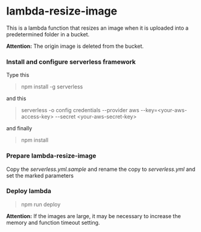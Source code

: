 # lambda-resize-image

This is a lambda function that resizes an image when it is uploaded into a predetermined folder in a bucket.

**Attention:** The origin image is deleted from the bucket.

### Install and configure serverless framework

Type this

> npm install -g serverless

and this

> serverless -o config credentials --provider aws --key=\<your-aws-access-key\> --secret \<your-aws-secret-key\>

and finally

> npm install

### Prepare lambda-resize-image

Copy the _serverless.yml.sample_ and rename the copy to _serverless.yml_ and set the marked parameters

### Deploy lambda

> npm run deploy

**Attention:** If the images are large, it may be necessary to increase the memory and function timeout setting.
